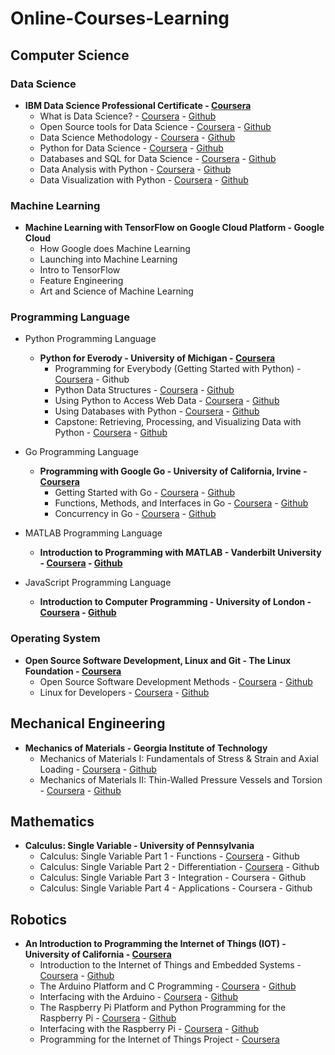# Online-Courses-Learning

## Computer Science

### Data Science
* <b>IBM Data Science Professional Certificate - <a target="_blank" href="https://www.coursera.org/specializations/ibm-data-science-professional-certificate">Coursera</a></b>
    * What is Data Science? - <a target="_blank" href="https://www.coursera.org/learn/what-is-datascience">Coursera</a> - <a target="_blank" href="https://github.com/MrinmoiHossain/Online-Courses-Learning/tree/master/Coursera/What%20is%20Data%20Science">Github</a>
    * Open Source tools for Data Science - <a target="_blank" href="https://www.coursera.org/learn/open-source-tools-for-data-science">Coursera</a> - <a target="_blank" href="https://github.com/MrinmoiHossain/Online-Courses-Learning/tree/master/Coursera/Open%20Source%20tools%20for%20Data%20Science">Github</a>
    * Data Science Methodology - <a target="_blank" href="https://www.coursera.org/learn/data-science-methodology">Coursera</a> - <a target="_blank" href="https://github.com/MrinmoiHossain/Online-Courses-Learning/tree/master/Coursera/Data%20Science%20Methodology">Github</a>
    * Python for Data Science - <a target="_blank" href="https://www.coursera.org/learn/python-for-applied-data-science">Coursera</a> - <a target="_blank" href="https://github.com/MrinmoiHossain/Online-Courses-Learning/tree/master/Coursera/Python%20for%20Data%20Science-IBM">Github</a>
    * Databases and SQL for Data Science - <a target="_blank" href="https://www.coursera.org/learn/sql-data-science">Coursera</a> - <a target="_blank" href="https://github.com/MrinmoiHossain/Online-Courses-Learning/tree/master/Coursera/Databases%20and%20SQL%20for%20Data%20Science-IBM">Github</a>
    * Data Analysis with Python - <a target="_blank" href="https://www.coursera.org/learn/data-analysis-with-python">Coursera</a> - <a target="_blank" href="https://github.com/MrinmoiHossain/Online-Courses-Learning/tree/master/Coursera/Data%20Analysis%20with%20Python-IBM">Github</a>
    * Data Visualization with Python - <a target="_blank" href="https://www.coursera.org/learn/python-for-data-visualization">Coursera</a> - <a target="_blank" href="https://github.com/MrinmoiHossain/Online-Courses-Learning/tree/master/Coursera/Data%20Visualization%20with%20Python-IBM">Github</a>

### Machine Learning
* <b>Machine Learning with TensorFlow on Google Cloud Platform - Google Cloud</b>
    * How Google does Machine Learning
    * Launching into Machine Learning
    * Intro to TensorFlow
    * Feature Engineering
    * Art and Science of Machine Learning

### Programming Language
* Python Programming Language
    * <b>Python for Everody - University of Michigan - <a target="_blank" href="https://www.coursera.org/specializations/python">Coursera</a></b>
        * Programming for Everybody (Getting Started with Python) - <a target="_blank" href="https://www.coursera.org/learn/python">Coursera</a> - Github
        * Python Data Structures - <a target="_blank" href="https://www.coursera.org/learn/python-data">Coursera</a> - <a target="_blank" href="https://github.com/MrinmoiHossain/Online-Courses-Learning/tree/master/Coursera/Python%20Data%20Structures">Github</a>
        * Using Python to Access Web Data - <a target="_blank" href="https://www.coursera.org/learn/python-network-data">Coursera</a> - <a target="_blank" href="https://github.com/MrinmoiHossain/Online-Courses-Learning/tree/master/Coursera/Using%20Python%20to%20Access%20Web%20Data">Github</a>
        * Using Databases with Python - <a target="_blank" href="https://www.coursera.org/learn/python-databases">Coursera</a> - <a target="_blank" href="https://github.com/MrinmoiHossain/Online-Courses-Learning/tree/master/Coursera/Using%20Databases%20with%20Python">Github</a>
        * Capstone: Retrieving, Processing, and Visualizing Data with Python - <a target="_blank" href="https://www.coursera.org/learn/python-data-visualization">Coursera</a> - <a target="_blank" href="https://github.com/MrinmoiHossain/Online-Courses-Learning/tree/master/Coursera/Capstone%20Retrieving%2C%20Processing%2C%20and%20Visualizing%20Data%20with%20Python">Github</a>

* Go Programming Language
    * <b>Programming with Google Go - University of California, Irvine - <a target="_blank" href="https://www.coursera.org/specializations/google-golang">Coursera</a></b>
        * Getting Started with Go - <a target="_blank" href="https://www.coursera.org/learn/golang-getting-started">Coursera</a> - <a target="_blank" href="https://github.com/MrinmoiHossain/Online-Courses-Learning/tree/master/Coursera/Getting%20Started%20with%20Go">Github</a>
        * Functions, Methods, and Interfaces in Go - <a target="_blank" href="https://www.coursera.org/learn/golang-functions-methods">Coursera</a> - <a target="_blank" href="https://github.com/MrinmoiHossain/Online-Courses-Learning/tree/master/Coursera/Functions%2C%20Methods%2C%20and%20Interfaces%20in%20Go">Github</a>
        * Concurrency in Go - <a target="_blank" href="https://www.coursera.org/learn/golang-concurrency">Coursera</a> - <a target="_blank" href="https://github.com/MrinmoiHossain/Online-Courses-Learning/tree/master/Coursera/Concurrency%20in%20Go">Github</a>

* MATLAB Programming Language
    * <b>Introduction to Programming with MATLAB - Vanderbilt University - <a target="_blank" href="https://www.coursera.org/learn/matlab">Coursera</a> - <a target="_blank" href="https://github.com/MrinmoiHossain/Online-Courses-Learning/tree/master/Coursera/Introduction%20to%20Programming%20with%20MATLAB">Github</a></b>

* JavaScript Programming Language
    * <b>Introduction to Computer Programming - University of London - <a target="_blank" href="https://www.coursera.org/learn/introduction-to-computer-programming">Coursera</a> - <a target="_blank" href="https://github.com/MrinmoiHossain/Online-Courses-Learning/tree/master/Coursera/Introduction%20to%20Computer%20Programming">Github</a></b>

### Operating System
* <b>Open Source Software Development, Linux and Git - The Linux Foundation - <a target="_blank" href="https://www.coursera.org/specializations/oss-development-linux-git">Coursera</a></b>
    * Open Source Software Development Methods - <a target="_blank" href="https://www.coursera.org/learn/open-source-software-development-methods">Coursera</a> - <a target="_blank" href="https://github.com/MrinmoiHossain/Online-Courses-Learning/tree/master/Coursera/Open%20Source%20Software%20Development%20Methods">Github</a>
    * Linux for Developers - <a target="_blank" href="https://www.coursera.org/learn/linux-for-developers">Coursera</a> - <a target="_blank" href="https://github.com/MrinmoiHossain/Online-Courses-Learning/tree/master/Coursera/Linux%20for%20Developers">Github</a>


## Mechanical Engineering
* <b>Mechanics of Materials - Georgia Institute of Technology</b>
    * Mechanics of Materials I: Fundamentals of Stress & Strain and Axial Loading - <a target="_blank" href="https://www.coursera.org/learn/mechanics-1">Coursera</a> - <a target="_blank" href="https://github.com/MrinmoiHossain/Online-Courses-Learning/tree/master/Coursera/Mechanics%20of%20Materials-I%20Fundamentals%20of%20Stress%20%26%20Strain%20and%20Axial%20Loading/CourseMaterials">Github</a>
    * Mechanics of Materials II: Thin-Walled Pressure Vessels and Torsion - <a target="_blank" href="https://www.coursera.org/learn/mechanics2">Coursera</a> - <a target="_blank" href="https://github.com/MrinmoiHossain/Online-Courses-Learning/tree/master/Coursera/Mechanics%20of%20Materials-II%20Thin-Walled%20Pressure%20Vessels%20and%20Torsion">Github</a>

## Mathematics
* <b>Calculus: Single Variable - University of Pennsylvania</b>
    * Calculus: Single Variable Part 1 - Functions - <a target="_blank" href="https://www.coursera.org/learn/single-variable-calculus">Coursera</a> - Github
    * Calculus: Single Variable Part 2 - Differentiation - <a target="_blank" href="https://www.coursera.org/learn/differentiation-calculus">Coursera</a> - Github
    * Calculus: Single Variable Part 3 - Integration - Coursera - Github
    * Calculus: Single Variable Part 4 - Applications - Coursera - Github

## Robotics
* <b>An Introduction to Programming the Internet of Things (IOT) - University of California - <a target="_blank" href="https://www.coursera.org/specializations/iot">Coursera</a></b>
    * Introduction to the Internet of Things and Embedded Systems - <a target="_blank" href="https://www.coursera.org/learn/iot">Coursera</a> - <a target="_blank" href="https://github.com/MrinmoiHossain/Online-Courses-Learning/tree/master/Coursera/Introduction%20to%20the%20Internet%20of%20Things%20and%20Embedded%20Systems">Github</a>
    * The Arduino Platform and C Programming - <a target="_blank" href="https://www.coursera.org/learn/arduino-platform">Coursera</a> - <a target="_blank" href="https://github.com/MrinmoiHossain/Online-Courses-Learning/tree/master/Coursera/The%20Arduino%20Platform%20and%20C%20Programming">Github</a>
    * Interfacing with the Arduino - <a target="_blank" href="https://www.coursera.org/learn/interface-with-arduino">Coursera</a> - <a target="_blank" href="https://github.com/MrinmoiHossain/Online-Courses-Learning/tree/master/Coursera/Interfacing%20with%20the%20Arduino">Github</a>
    * The Raspberry Pi Platform and Python Programming for the Raspberry Pi - <a target="_blank" href="https://www.coursera.org/learn/raspberry-pi-platform">Coursera</a> - <a target="_blank" href="https://github.com/MrinmoiHossain/Online-Courses-Learning/tree/master/Coursera/The%20Raspberry%20Pi%20Platform%20and%20Python%20Programming%20for%20the%20Raspberry%20Pi">Github</a>
    * Interfacing with the Raspberry Pi - <a target="_blank" href="https://www.coursera.org/learn/raspberry-pi-interface">Coursera</a> - <a target="_blank" href="https://github.com/MrinmoiHossain/Online-Courses-Learning/tree/master/Coursera/Interfacing%20with%20the%20Raspberry%20Pi">Github</a>
    * Programming for the Internet of Things Project - <a target="_blank" href="https://www.coursera.org/learn/internet-of-things-project">Coursera</a>

